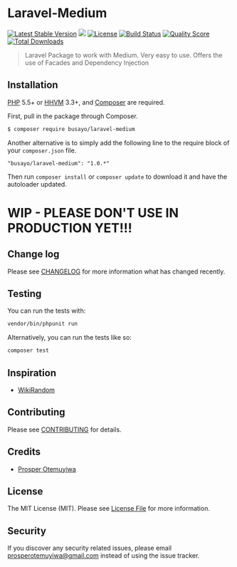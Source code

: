 # Laravel-Medium

[![Latest Stable Version](https://poser.pugx.org/busayo/laravel-medium/v/stable.svg)](https://packagist.org/packages/busayo/laravel-medium)
![](https://img.shields.io/badge/unicodeveloper-approved-brightgreen.svg)
[![License](https://poser.pugx.org/busayo/laravel-medium/license.svg)](LICENSE.md)
[![Build Status](https://img.shields.io/travis/busayo/laravel-medium.svg)](https://travis-ci.org/busayo/laravel-medium)
[![Quality Score](https://img.shields.io/scrutinizer/g/busayo/laravel-medium.svg?style=flat-square)](https://scrutinizer-ci.com/g/busayo/laravel-medium)
[![Total Downloads](https://img.shields.io/packagist/dt/busayo/laravel-medium.svg?style=flat-square)](https://packagist.org/packages/busayo/laravel-medium)

> Laravel Package to work with Medium. Very easy to use. Offers the use of Facades and Dependency Injection

## Installation

[PHP](https://php.net) 5.5+ or [HHVM](http://hhvm.com) 3.3+, and [Composer](https://getcomposer.org) are required.

First, pull in the package through Composer.

``` bash
$ composer require busayo/laravel-medium
```

Another alternative is to simply add the following line to the require block of your `composer.json` file.

```
"busayo/laravel-medium": "1.0.*"
```

Then run `composer install` or `composer update` to download it and have the autoloader updated.


# WIP - PLEASE DON'T USE IN PRODUCTION YET!!!

## Change log

Please see [CHANGELOG](CHANGELOG.md) for more information what has changed recently.

## Testing

You can run the tests with:

```bash
vendor/bin/phpunit run
```

Alternatively, you can run the tests like so:

```bash
composer test
```

## Inspiration

 * [WikiRandom](https://github.com/ihoru/WikiRandom)

## Contributing

Please see [CONTRIBUTING](CONTRIBUTING.md) for details.

## Credits

- [Prosper Otemuyiwa](https://twitter.com/unicodeveloper)

## License

The MIT License (MIT). Please see [License File](LICENSE.md) for more information.

## Security

If you discover any security related issues, please email [prosperotemuyiwa@gmail.com](prosperotemuyiwa@gmail.com) instead of using the issue tracker.